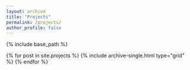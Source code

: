 ```yaml
---
layout: archive
title: "Projects"
permalink: /projects/
author_profile: false
---
```


{% include base_path %}

<div class="grid__wrapper">
  {% for post in site.projects %}
    {% include archive-single.html type="grid" %}
  {% endfor %}
</div>
